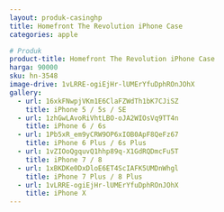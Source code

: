 ```yaml
---
layout: produk-casinghp
title: Homefront The Revolution iPhone Case
categories: apple

# Produk
product-title: Homefront The Revolution iPhone Case
harga: 90000
sku: hn-3548
image-drive: 1vLRRE-ogiEjHr-lUMErYfuDphROnJOhX
gallery:
  - url: 16xkFNwpjVKm1E6ClaFZWdTh1bK7CJiSZ
    title: iPhone 5 / 5s / SE
  - url: 1zhGwLAvoRiVhtLBO-oJA2WIOsVq9TT4n
    title: iPhone 6 / 6s
  - url: 1Pb5xR_em9yCRW9OP6xIOB0ApF8QeFz67
    title: iPhone 6 Plus / 6s Plus
  - url: 1vZIOoQgquvQ1hhp89q-X1GdRQDmcFu5T
    title: iPhone 7 / 8
  - url: 1xBKDKe0DxDloE6ET4ScIAFK5UMDnWhgl
    title: iPhone 7 Plus / 8 Plus
  - url: 1vLRRE-ogiEjHr-lUMErYfuDphROnJOhX
    title: iPhone X
---
```

